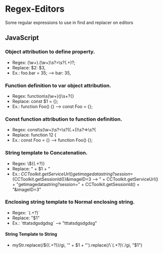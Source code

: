 # Regex-Editors
Some regular expressions to use in find and replacer on editors

## JavaScript
### Object attribution to define property.
  - Regex: (\w+)\.(\w+)\s?=\s?(.+)?;
  - Replace: $2: $3,
  - Ex.: foo.bar = 35;  -->  bar: 35,

### Function definition to var object attribution.
  - Regex: function\s(\w+)\(\)\s+?{}
  - Replace: const $1 = {};
  - Ex.: function Foo() {}  -->  const Foo = {};

### Const function attribution to function definition.
  - Regex: const\s(\w+)\s?=\s?(\(.+\))\s?=>\s?{
  - Replace: function $1$2 {
  - Ex.: const Foo = {}  -->  function Foo() {};

### String template to Concatenation.
  - Regex: \\${(.+?)}
  - Replace: " + $1 + "
  - Ex.: ${CCToolkit.getServiceUrl()}getimagedatastring?session=${CCToolkit.getSessionId()}&imageID=3  -->  " + CCToolkit.getServiceUrl() + "getimagedatastring?session=" + CCToolkit.getSessionId() + "&imageID=3"
  
### Enclosing string template to Normal enclosing string.
  - Regex: \`(.+?)\`
  - Replace: "$1"
  - Ex.: \`tttatsdgsdgdsg\`  -->  "tttatsdgsdgdsg"

#### String Template to String
  - myStr.replace(/\${(.+?)}/gi, '" + $1 + "').replace(/\`(.+?)\`/gi, "$1")
